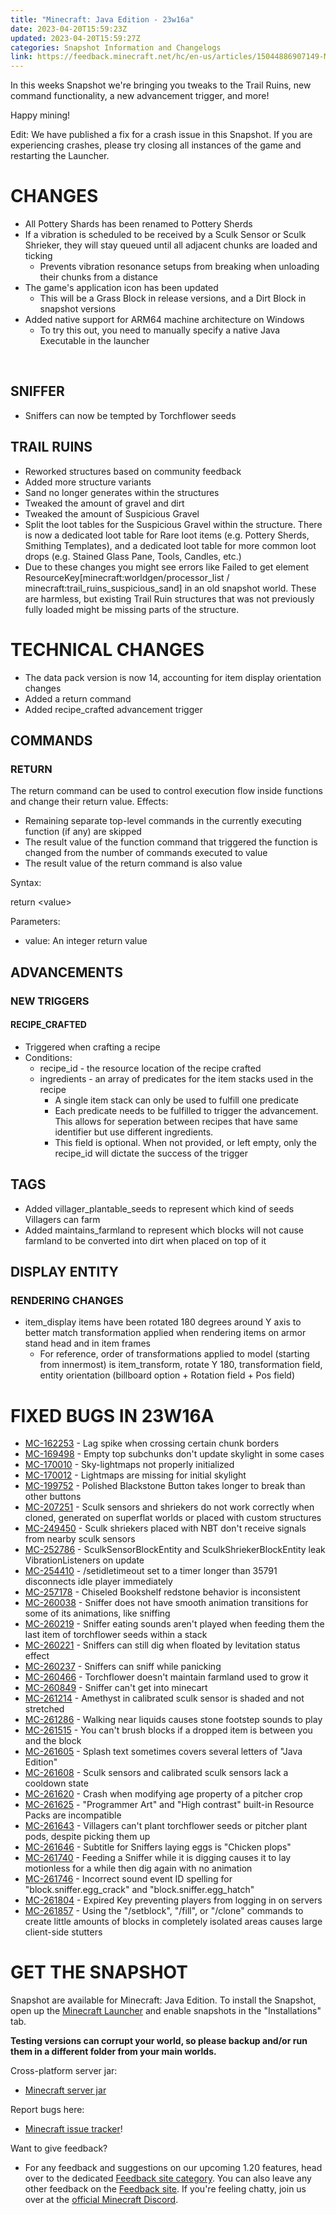 ```yaml
---
title: "Minecraft: Java Edition - 23w16a"
date: 2023-04-20T15:59:23Z
updated: 2023-04-20T15:59:27Z
categories: Snapshot Information and Changelogs
link: https://feedback.minecraft.net/hc/en-us/articles/15044886907149-Minecraft-Java-Edition-23w16a
---
```


In this weeks Snapshot we\'re bringing you tweaks to the Trail Ruins, new command functionality, a new advancement trigger, and more!

Happy mining!

Edit: We have published a fix for a crash issue in this Snapshot. If you are experiencing crashes, please try closing all instances of the game and restarting the Launcher.

# CHANGES

-   All Pottery Shards has been renamed to Pottery Sherds
-   If a vibration is scheduled to be received by a Sculk Sensor or Sculk Shrieker, they will stay queued until all adjacent chunks are loaded and ticking
    -   Prevents vibration resonance setups from breaking when unloading their chunks from a distance
-   The game\'s application icon has been updated
    -   This will be a Grass Block in release versions, and a Dirt Block in snapshot versions
-   Added native support for ARM64 machine architecture on Windows
    -   To try this out, you need to manually specify a native Java Executable in the launcher

<div>

 

</div>

## SNIFFER

-   Sniffers can now be tempted by Torchflower seeds

## TRAIL RUINS

-   Reworked structures based on community feedback
-   Added more structure variants
-   Sand no longer generates within the structures
-   Tweaked the amount of gravel and dirt
-   Tweaked the amount of Suspicious Gravel
-   Split the loot tables for the Suspicious Gravel within the structure. There is now a dedicated loot table for Rare loot items (e.g. Pottery Sherds, Smithing Templates), and a dedicated loot table for more common loot drops (e.g. Stained Glass Pane, Tools, Candles, etc.)
-   Due to these changes you might see errors like Failed to get element ResourceKey\[minecraft:worldgen/processor_list / minecraft:trail_ruins_suspicious_sand\] in an old snapshot world. These are harmless, but existing Trail Ruin structures that was not previously fully loaded might be missing parts of the structure.

# TECHNICAL CHANGES

-   The data pack version is now 14, accounting for item display orientation changes
-   Added a return command
-   Added recipe_crafted advancement trigger

## COMMANDS

### RETURN

The return command can be used to control execution flow inside functions and change their return value. Effects:

-   Remaining separate top-level commands in the currently executing function (if any) are skipped
-   The result value of the function command that triggered the function is changed from the number of commands executed to value
-   The result value of the return command is also value

Syntax:

return \<value\>

Parameters:

-   value: An integer return value

## ADVANCEMENTS

### NEW TRIGGERS

#### RECIPE_CRAFTED

-   Triggered when crafting a recipe
-   Conditions:
    -   recipe_id - the resource location of the recipe crafted
    -   ingredients - an array of predicates for the item stacks used in the recipe
        -   A single item stack can only be used to fulfill one predicate
        -   Each predicate needs to be fulfilled to trigger the advancement. This allows for seperation between recipes that have same identifier but use different ingredients.
        -   This field is optional. When not provided, or left empty, only the recipe_id will dictate the success of the trigger

## TAGS

-   Added villager_plantable_seeds to represent which kind of seeds Villagers can farm
-   Added maintains_farmland to represent which blocks will not cause farmland to be converted into dirt when placed on top of it

## DISPLAY ENTITY

### RENDERING CHANGES

-   item_display items have been rotated 180 degrees around Y axis to better match transformation applied when rendering items on armor stand head and in item frames
    -   For reference, order of transformations applied to model (starting from innermost) is item_transform, rotate Y 180, transformation field, entity orientation (billboard option + Rotation field + Pos field)

# FIXED BUGS IN 23W16A

-   [MC-162253](https://bugs.mojang.com/browse/MC-162253) - Lag spike when crossing certain chunk borders
-   [MC-169498](https://bugs.mojang.com/browse/MC-169498) - Empty top subchunks don\'t update skylight in some cases
-   [MC-170010](https://bugs.mojang.com/browse/MC-170010) - Sky-lightmaps not properly initialized
-   [MC-170012](https://bugs.mojang.com/browse/MC-170012) - Lightmaps are missing for initial skylight
-   [MC-199752](https://bugs.mojang.com/browse/MC-199752) - Polished Blackstone Button takes longer to break than other buttons
-   [MC-207251](https://bugs.mojang.com/browse/MC-207251) - Sculk sensors and shriekers do not work correctly when cloned, generated on superflat worlds or placed with custom structures
-   [MC-249450](https://bugs.mojang.com/browse/MC-249450) - Sculk shriekers placed with NBT don\'t receive signals from nearby sculk sensors
-   [MC-252786](https://bugs.mojang.com/browse/MC-252786) - SculkSensorBlockEntity and SculkShriekerBlockEntity leak VibrationListeners on update
-   [MC-254410](https://bugs.mojang.com/browse/MC-254410) - /setidletimeout set to a timer longer than 35791 disconnects idle player immediately
-   [MC-257178](https://bugs.mojang.com/browse/MC-257178) - Chiseled Bookshelf redstone behavior is inconsistent
-   [MC-260038](https://bugs.mojang.com/browse/MC-260038) - Sniffer does not have smooth animation transitions for some of its animations, like sniffing
-   [MC-260219](https://bugs.mojang.com/browse/MC-260219) - Sniffer eating sounds aren\'t played when feeding them the last item of torchflower seeds within a stack
-   [MC-260221](https://bugs.mojang.com/browse/MC-260221) - Sniffers can still dig when floated by levitation status effect
-   [MC-260237](https://bugs.mojang.com/browse/MC-260237) - Sniffers can sniff while panicking
-   [MC-260466](https://bugs.mojang.com/browse/MC-260466) - Torchflower doesn\'t maintain farmland used to grow it
-   [MC-260849](https://bugs.mojang.com/browse/MC-260849) - Sniffer can\'t get into minecart
-   [MC-261214](https://bugs.mojang.com/browse/MC-261214) - Amethyst in calibrated sculk sensor is shaded and not stretched
-   [MC-261286](https://bugs.mojang.com/browse/MC-261286) - Walking near liquids causes stone footstep sounds to play
-   [MC-261515](https://bugs.mojang.com/browse/MC-261515) - You can\'t brush blocks if a dropped item is between you and the block
-   [MC-261605](https://bugs.mojang.com/browse/MC-261605) - Splash text sometimes covers several letters of \"Java Edition\"
-   [MC-261608](https://bugs.mojang.com/browse/MC-261608) - Sculk sensors and calibrated sculk sensors lack a cooldown state
-   [MC-261620](https://bugs.mojang.com/browse/MC-261620) - Crash when modifying age property of a pitcher crop
-   [MC-261625](https://bugs.mojang.com/browse/MC-261625) - \"Programmer Art\" and \"High contrast\" built-in Resource Packs are incompatible
-   [MC-261643](https://bugs.mojang.com/browse/MC-261643) - Villagers can\'t plant torchflower seeds or pitcher plant pods, despite picking them up
-   [MC-261646](https://bugs.mojang.com/browse/MC-261646) - Subtitle for Sniffers laying eggs is \"Chicken plops\"
-   [MC-261740](https://bugs.mojang.com/browse/MC-261740) - Feeding a Sniffer while it is digging causes it to lay motionless for a while then dig again with no animation
-   [MC-261746](https://bugs.mojang.com/browse/MC-261746) - Incorrect sound event ID spelling for \"block.sniffer.egg_crack\" and \"block.sniffer.egg_hatch\"
-   [MC-261804](https://bugs.mojang.com/browse/MC-261804) - Expired Key preventing players from logging in on servers
-   [MC-261857](https://bugs.mojang.com/browse/MC-261857) - Using the \"/setblock\", \"/fill\", or \"/clone\" commands to create little amounts of blocks in completely isolated areas causes large client-side stutters

# GET THE SNAPSHOT

Snapshot are available for Minecraft: Java Edition. To install the Snapshot, open up the [Minecraft Launcher](https://www.minecraft.net/download.html) and enable snapshots in the \"Installations\" tab.

**Testing versions can corrupt your world, so please backup and/or run them in a different folder from your main worlds.**

Cross-platform server jar:

-   [Minecraft server jar](https://www.minecraft.net/editor.html/en-us/article/v1/objects/4a8487f877eb4f3506978fb85faf41a08b570398/server.jar)

Report bugs here:

-   [Minecraft issue tracker](https://bugs.mojang.com/projects/MC/summary)!

Want to give feedback?

-   For any feedback and suggestions on our upcoming 1.20 features, head over to the dedicated [Feedback site category](https://aka.ms/MC120Feedback). You can also leave any other feedback on the [Feedback site](https://aka.ms/JavaSnapshotFeedback). If you\'re feeling chatty, join us over at the [official Minecraft Discord](https://discordapp.com/invite/minecraft).
